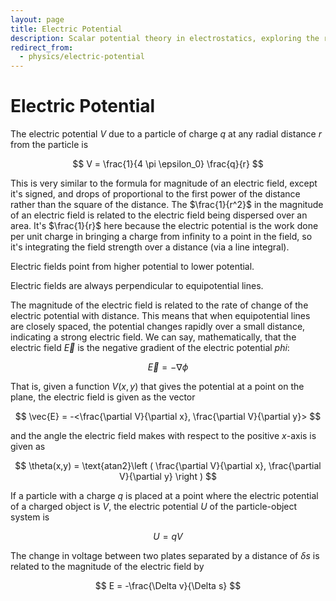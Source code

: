 ```yaml
---
layout: page
title: Electric Potential
description: Scalar potential theory in electrostatics, exploring the relationship between electric fields and potential through gradient operations and line integrals.
redirect_from:
  - physics/electric-potential
---
```


# Electric Potential

The electric potential $V$ due to a particle of charge $q$ at any radial distance $r$ from the particle is


$$ V = \frac{1}{4 \pi \epsilon_0} \frac{q}{r} $$

This is very similar to the formula for magnitude of an electric field, except it's signed, and drops of proportional to the first power of the distance rather than the square of the distance. The $\frac{1}{r^2}$ in the magnitude of an electric field is related to the electric field being dispersed over an area. It's $\frac{1}{r}$ here because the electric potential is the work done per unit charge in bringing a charge from infinity to a point in the field, so it's integrating the field strength over a distance (via a line integral).

Electric fields point from higher potential to lower potential.

Electric fields are always perpendicular to equipotential lines.

The magnitude of the electric field is related to the rate of change of the electric potential with distance. This means that when equipotential lines are closely spaced, the potential changes rapidly over a small distance, indicating a strong electric field. We can say, mathematically, that the electric field $\vec{E}$ is the negative gradient of the electric potential $phi$:


$$ \vec{E} = -\nabla \phi $$

That is, given a function $V(x,y)$ that gives the potential at a point on the plane, the electric field is given as the vector

$$ \vec{E} = -<\frac{\partial V}{\partial x}, \frac{\partial V}{\partial y}> $$

and the angle the electric field makes with respect to the positive $x$-axis is given as

$$ \theta(x,y) = \text{atan2}\left ( \frac{\partial V}{\partial x}, \frac{\partial V}{\partial y} \right ) $$



If a particle with a charge $q$ is placed at a point where the electric potential of a charged object is $V$, the electric potential $U$ of the particle-object system is

$$ U = qV $$

The change in voltage between two plates separated by a distance of $\delta s$ is related to the magnitude of the electric field by

$$ E = -\frac{\Delta v}{\Delta s} $$
